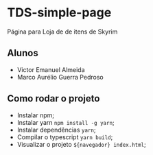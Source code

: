 # TDS-simple-page

Página para Loja de de itens de Skyrim

## Alunos

- Victor Emanuel Almeida
- Marco Aurélio Guerra Pedroso

## Como rodar o projeto

- Instalar npm;
- Instalar yarn `npm install -g yarn`;
- Instalar dependências `yarn`;
- Compilar o typescript `yarn build`;
- Visualizar o projeto `${navegador} index.html`;
